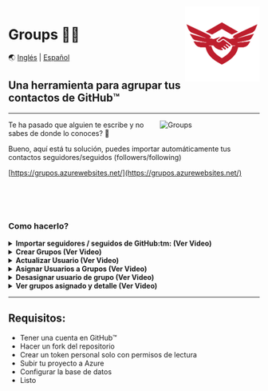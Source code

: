 <img align='right' src="/assets/img/logo.png" alt="logo" width="150px"/>
<h1>Groups 📲🚀</h1>

🌏 [Inglés](https://github.com/doguedogue/groups/edit/main/README.en.md) | [Español](https://github.com/doguedogue/groups/edit/main/README.md)

## Una herramienta para agrupar tus contactos de GitHub:tm:

<hr>

<img align='right' src="https://user-images.githubusercontent.com/23409026/201412741-e2db7457-1067-4abc-9a06-a5d645fb91ba.png" alt="Groups" width="200px"/>

Te ha pasado que alguien te escribe y no sabes de donde lo conoces? 🤷 

Bueno, aquí está tu solución, puedes importar automáticamente tus contactos seguidores/seguidos (followers/following)

[https://grupos.azurewebsites.net/](https://grupos.azurewebsites.net/)


<br><br><br>


### Como hacerlo?


<details>
    <summary><b>Importar seguidores / seguidos de GitHub:tm: (Ver Video)</b></summary>
      
https://user-images.githubusercontent.com/23409026/201413968-8d7c82be-512e-44cc-bfff-7cafed2f742b.mp4

 </details>

<details>
    <summary><b>Crear Grupos (Ver Video)</b></summary>

https://user-images.githubusercontent.com/23409026/201414412-4e21569e-0be8-4149-942f-610895d2ec03.mp4

 </details>

<details>
    <summary><b>Actualizar Usuario (Ver Video)</b></summary>

https://user-images.githubusercontent.com/23409026/201414549-d6f9ad49-ccd5-4ae8-a0e4-3a63ea8cb4e1.mp4

 </details>

<details>
    <summary><b>Asignar Usuarios a Grupos (Ver Video)</b></summary>

https://user-images.githubusercontent.com/23409026/201414663-293a3ad3-7c9f-4d8a-893c-fad1140c576c.mp4

 </details>

<details>
    <summary><b>Desasignar usuario de grupo (Ver Video)</b></summary>

https://user-images.githubusercontent.com/23409026/201414730-2d942ce8-5e00-4753-9207-c1044a522903.mp4

 </details>

<details>
    <summary><b>Ver grupos asignado y detalle (Ver Video)</b></summary>

https://user-images.githubusercontent.com/23409026/201414803-d0c3f229-66fc-4695-8abf-7eb339df2424.mp4

 </details>

 <hr>

## Requisitos:
- Tener una cuenta en GitHub:tm:
- Hacer un fork del repositorio
- Crear un token personal solo con permisos de lectura
- Subir tu proyecto a Azure
- Configurar la base de datos
- Listo
